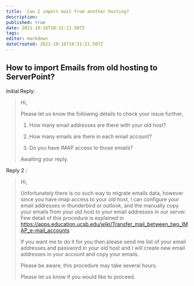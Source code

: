 ```yaml
---
title:  Can I import mail from another hosting? 
description: 
published: true
date: 2021-10-16T10:31:21.507Z
tags: 
editor: markdown
dateCreated: 2021-10-16T10:31:21.507Z
---
```


## How to import Emails from old hosting to ServerPoint? 

Initial Reply:

> Hi,
> 
> Please let us know the following details to check your issue further,
> 
> 1) How many email addresses are there with your old host?
> 
> 2) How many emails are there in each email account?
> 
> 3) Do you have IMAP access to those emails?
> 
> Awaiting your reply.

Reply 2 :

> Hi,
>  
>  Unfortunately there is no such way to migrate emails data, however since you have imap access to your old host, I can configure your email addresses in thunderbird or outlook, and the manually copy your emails from your old host to your email addresses in our server. 
>  Few detail of this procedure is explained in 
>  https://apps.education.ucsb.edu/wiki/Transfer_mail_between_two_IMAP_e-mail_accounts
>  
>  If you want me to do it for you then please send me list of your email addresses and password in your old host and I will create new email addresses in your account and copy your emails.
>  
>  Please be aware, this procedure may take several hours.
>  
>  Please let us know if you would like to proceed.